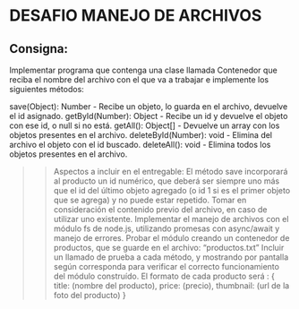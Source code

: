 # DESAFIO MANEJO DE ARCHIVOS

## Consigna:

Implementar programa que contenga una clase llamada Contenedor que reciba el nombre del archivo con el que va a trabajar e implemente los siguientes métodos:

save(Object): Number - Recibe un objeto, lo guarda en el archivo, devuelve el id asignado.
getById(Number): Object - Recibe un id y devuelve el objeto con ese id, o null si no está.
getAll(): Object[] - Devuelve un array con los objetos presentes en el archivo.
deleteById(Number): void - Elimina del archivo el objeto con el id buscado.
deleteAll(): void - Elimina todos los objetos presentes en el archivo.

>> Aspectos a incluir en el entregable: 
El método save incorporará al producto un id numérico, que deberá ser siempre uno más que el id del último objeto agregado (o id 1 si es el primer objeto que se agrega) y no puede estar repetido.
Tomar en consideración el contenido previo del archivo, en caso de utilizar uno existente.
Implementar el manejo de archivos con el módulo fs de node.js, utilizando promesas con async/await y manejo de errores.
Probar el módulo creando un contenedor de productos, que se guarde en el archivo: “productos.txt”
Incluir un llamado de prueba a cada método, y mostrando por pantalla según corresponda para verificar el correcto funcionamiento del módulo construído. 
El formato de cada producto será : 
{
    title: (nombre del producto),
    price: (precio),
    thumbnail: (url de la foto del producto)
}

